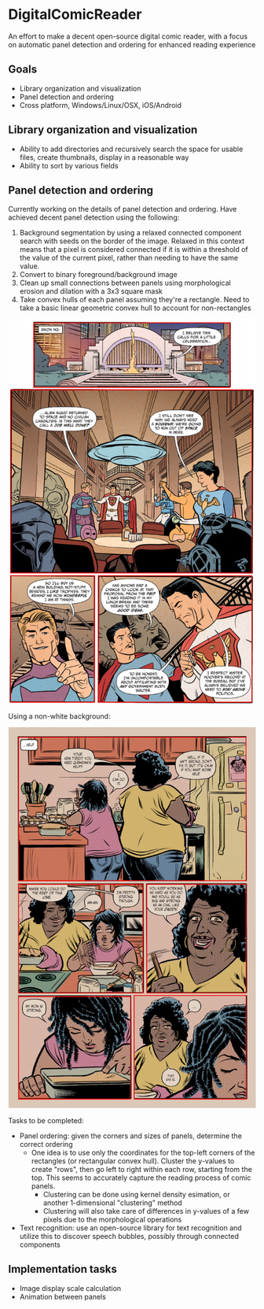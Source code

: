 # DigitalComicReader
An effort to make a decent open-source digital comic reader, with a focus on automatic panel detection and ordering for enhanced reading experience

## Goals
- Library organization and visualization
- Panel detection and ordering
- Cross platform, Windows/Linux/OSX, iOS/Android

## Library organization and visualization
- Ability to add directories and recursively search the space for usable files, create thumbnails, display in a reasonable way
- Ability to sort by various fields


## Panel detection and ordering

Currently working on the details of panel detection and ordering.
Have achieved decent panel detection using the following:

1. Background segmentation by using a relaxed connected component search with seeds on the border of the image. 
Relaxed in this context means that a pixel is considered connected if it is within a threshold of the value of the current pixel, rather than needing to have the same value.
2. Convert to binary foreground/background image
3. Clean up small connections between panels using morphological erosion and dilation with a 3x3 square mask
4. Take convex hulls of each panel assuming they're a rectangle. 
Need to take a basic linear geometric convex hull to account for non-rectangles

![alt text](https://github.com/TravisTag/DigitalComicReader/raw/master/images/readmeimages/16out.png)

Using a non-white background:

![alt text](https://github.com/TravisTag/DigitalComicReader/raw/master/images/readmeimages/62out.png)


Tasks to be completed:
- Panel ordering: given the corners and sizes of panels, determine the correct ordering
  - One idea is to use only the coordinates for the top-left corners of the rectangles (or rectangular convex hull). Cluster the y-values to create "rows", then go left to right within each row, starting from the top. This seems to accurately capture the reading process of comic panels.
      - Clustering can be done using kernel density esimation, or another 1-dimensional "clustering" method
      - Clustering will also take care of differences in y-values of a few pixels due to the morphological operations
- Text recognition: use an open-source library for text recognition and utilize this to discover speech bubbles, possibly through connected components


## Implementation tasks
- Image display scale calculation
- Animation between panels
